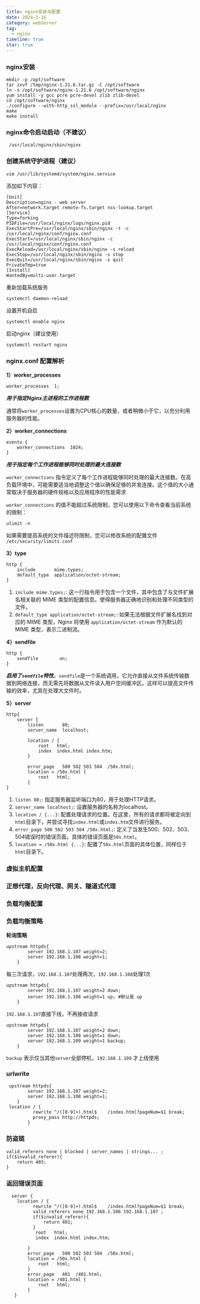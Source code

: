 ```yaml
---
title: nginx安装与配置
date: 2024-3-16
category: webServer
tag:
  - nginx
timeline: true
star: true
---
```


### nginx安装

```shell
mkdir -p /opt/software
tar zxvf /tmp/nginx-1.21.6.tar.gz -C /opt/software
ln -s /opt/software/nginx-1.21.6 /opt/software/nginx
yum install -y gcc pcre pcre-devel zlib zlib-devel
cd /opt/software/nginx
./configure --with-http_ssl_module --prefix=/usr/local/nginx
make 
make install
```

### nginx命令启动启动（不建议）

```shell
 /usr/local/nginx/sbin/nginx
```

### 创建系统守护进程（建议）

```shell
vim /usr/lib/systemd/system/nginx.service
```

添加如下内容：

```shell
[Unit]
Description=nginx - web server
After=network.target remote-fs.target nss-lookup.target
[Service]
Type=forking
PIDFile=/usr/local/nginx/logs/nginx.pid
ExecStartPre=/usr/local/nginx/sbin/nginx -t -c /usr/local/nginx/conf/nginx.conf
ExecStart=/usr/local/nginx/sbin/nginx -c /usr/local/nginx/conf/nginx.conf
ExecReload=/usr/local/nginx/sbin/nginx -s reload
ExecStop=/usr/local/nginx/sbin/nginx -s stop
ExecQuit=/usr/local/nginx/sbin/nginx -s quit
PrivateTmp=true
[Install]
WantedBy=multi-user.target
```

重新加载系统服务

```shell
systemctl daemon-reload
```

设置开机自启

```shell
systemctl enable nginx
```

启动nginx（建议使用）

```shell
systemctl restart nginx
```



### nginx.conf 配置解析

**1）worker_processes**

```shell
worker_processes  1;
```

***用于指定Nginx主进程的工作进程数***

通常将`worker_processes`设置为CPU核心的数量，或者稍微小于它，以充分利用服务器的性能。

**2）worker_connections**

```shell
events {
    worker_connections  1024;
}
```

***用于指定每个工作进程能够同时处理的最大连接数***

`worker_connections` 指令定义了每个工作进程能够同时处理的最大连接数。在高负载环境中，可能需要适当地调整这个值以确保足够的并发连接。这个值的大小通常取决于服务器的硬件规格以及应用程序的性能需求

`worker_connections` 的值不能超过系统限制，您可以使用以下命令查看当前系统的限制：

```shell
ulimit -n
```

如果需要提高系统的文件描述符限制，您可以修改系统的配置文件 `/etc/security/limits.conf`

**3）type**

```shell
http {
    include       mime.types;
    default_type  application/octet-stream;
}
```

1. `include mime.types;`:  这一行指令用于包含一个文件，其中包含了与文件扩展名相关联的 MIME 类型的配置信息。使得服务器正确地识别和处理不同类型的文件。
2. `default_type application/octet-stream;`: 如果无法根据文件扩展名找到对应的 MIME 类型，Nginx 将使用 `application/octet-stream` 作为默认的 MIME 类型，表示二进制流。

**4）sendfile**

```shell
http {
	sendfile        on;
}
```

***启用了`sendfile`特性***。`sendfile`是一个系统调用，它允许直接从文件系统传输数据到网络连接，而无需先将数据从文件读入用户空间缓冲区。这样可以提高文件传输的效率，尤其在处理大文件时。

**5）server**

```shell
http{
	server {
        listen       80;
        server_name  localhost;

        location / {
            root   html;
            index  index.html index.htm;
        }
 
        error_page   500 502 503 504  /50x.html;
        location = /50x.html {
            root   html;
        }
}
```

1. `listen 80;`: 指定服务器监听端口为80，用于处理HTTP请求。
2. `server_name localhost;`: 设置服务器的名称为localhost。
3. `location / {...}`: 配置处理请求的位置。在这里，所有的请求都将被定向到`html`目录下，并尝试寻找`index.html`或`index.htm`文件进行服务。
4. `error_page 500 502 503 504 /50x.html;`: 定义了当发生500、502、503、504错误时的错误页面。具体的错误页面是`50x.html`。
5. `location = /50x.html {...}`: 配置了`50x.html`页面的具体位置，同样位于`html`目录下。

### 虚拟主机配置







### 正想代理，反向代理、网关、隧道式代理





### 负载均衡配置

[//]: # (![IqwSUd095635]&#40;C:\Users\15202\Desktop\Nginx-PIC\IqwSUd095635.png&#41;)

### 负载均衡策略

**轮询策略**

```shell
upstream httpds{
        server 192.168.1.107 weight=2;
        server 192.168.1.108 weight=1;
    }
```

每三次请求，`192.168.1.107`处理两次，`192.168.1.108`处理1次

```shell
upstream httpds{
        server 192.168.1.107 weight=2 down;
        server 192.168.1.108 weight=1 up; #默认是 up
    }
```

`192.168.1.107`直接下线，不再接收请求

```shell
upstream httpds{
        server 192.168.1.107 weight=2 down;
        server 192.168.1.108 weight=1 down;
        server 192.168.1.109 weight=1 backup; 
    }
```

`backup` 表示仅当其他`server`全部停机，`192.168.1.109` 才上线使用

### urlwrite

```shell
 upstream httpds{
        server 192.168.1.107 weight=2;
        server 192.168.1.108 weight=1;
    }
 location / {
          rewrite ^/([0-9]+).html$    /index.html?pageNum=$1 break;
          proxy_pass http://httpds;
        }
```

### 防盗链

```shell
valid_referers none | blocked | server_names | strings... ;
if($invalid_referer){
	return 403;
}
```

### 返回错误页面

```shell
  server {
    location / {
          rewrite ^/([0-9]+).html$    /index.html?pageNum=$1 break;
          valid_referers none 192.168.1.106 192.168.1.107 ;
          if($invalid_referer){
              return 401;
          }
           root   html;
           index  index.html index.htm;

        }
        error_page   500 502 503 504  /50x.html;
        location = /50x.html {
            root   html;
        }
        error_page   401  /401.html;
        location = /401.html {
            root   html;
        }
   }

```

